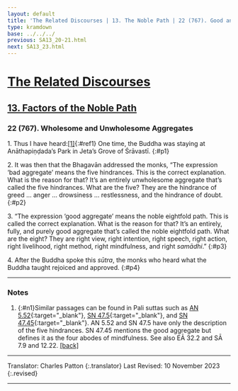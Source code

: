 ```yaml
---
layout: default
title: 'The Related Discourses | 13. The Noble Path | 22 (767). Good and Bad Aggregates'
type: kramdown
base: ../../../
previous: SA13_20-21.html
next: SA13_23.html
---
```


# [The Related Discourses](../index.html)
## [13. Factors of the Noble Path](index.html)
### 22 (767). Wholesome and Unwholesome Aggregates

1\. Thus I have heard:[\[1\]](#n1){:#ref1} One time, the Buddha was staying at Anāthapiṇḍada’s Park in Jeta’s Grove of Śrāvastī.
{:#p1}

2\. It was then that the Bhagavān addressed the monks, “The expression ‘bad aggregate’ means the five hindrances. This is the correct explanation. What is the reason for that? It’s an entirely unwholesome aggregate that’s called the five hindrances. What are the five? They are the hindrance of greed … anger … drowsiness … restlessness, and the hindrance of doubt.
{:#p2}

3\. “The expression ‘good aggregate’ means the noble eightfold path. This is called the correct explanation. What is the reason for that? It’s an entirely, fully, and purely good aggregate that’s called the noble eightfold path. What are the eight? They are right view, right intention, right speech, right action, right livelihood, right method, right mindfulness, and right <em>samādhi</em>.”
{:#p3}

4\. After the Buddha spoke this <em>sūtra</em>, the monks who heard what the Buddha taught rejoiced and approved.
{:#p4}

---

### Notes

1. {:#n1}Similar passages can be found in Pali suttas such as [AN 5.52](https://suttacentral.net/an5.52){:target="_blank"}, [SN 47.5](https://suttacentral.net/sn47.5){:target="_blank"}, and [SN 47.45](https://suttacentral.net/sn47.45){:target="_blank"}. AN 5.52 and SN 47.5 have only the description of the five hindrances. SN 47.45 mentions the good aggregate but defines it as the four abodes of mindfulness. See also EĀ 32.2 and SĀ 7.9 and 12.22. [\[back\]](#ref1)

---

Translator: Charles Patton
{:.translator}
Last Revised: 10 November 2023
{:.revised}

---
